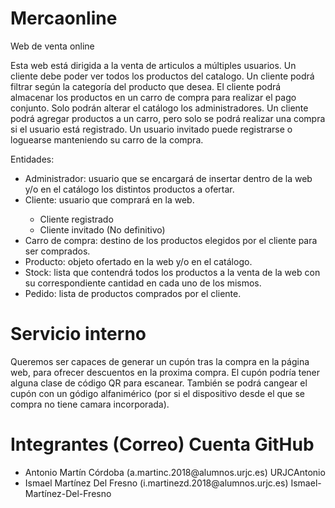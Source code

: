 # Mercaonline
Web de venta online
<p>Esta web está dirigida a la venta de articulos a múltiples usuarios. Un cliente debe poder ver todos los productos del catalogo. Un cliente podrá filtrar según la categoría del producto que desea. El cliente podrá almacenar los productos en un carro de compra para realizar el pago conjunto. Solo podrán alterar el catálogo los administradores. Un cliente podrá agregar productos a un carro, pero solo se podrá realizar una compra si el usuario está registrado. Un usuario invitado puede registrarse o loguearse manteniendo su carro de la compra.</p>

<p>Entidades:</p>

<ul>
  <li>Administrador: usuario que se encargará de insertar dentro de la web y/o en el catálogo los distintos productos a ofertar.</li>
  <li>Cliente: usuario que comprará en la web. </li>
    <ul>
      <li>Cliente registrado</li>
      <li>Cliente invitado (No definitivo)</li>
  </ul>
 
  <li>Carro de compra: destino de los productos elegidos por el cliente para ser comprados.</li>
  <li>Producto: objeto ofertado en la web y/o en el catálogo.</li>
  <li>Stock: lista que contendrá todos los productos a la venta de la web con su correspondiente cantidad en cada uno de los mismos. </li>
  <li>Pedido: lista de productos comprados por el cliente.</li>
</ul>
<h1>Servicio interno</h1>
<p>
  Queremos ser capaces de generar un cupón tras la compra en la página web, para ofrecer descuentos en la proxima compra. El cupón podría tener alguna clase de código QR para escanear. También se podrá cangear el cupón con un gódigo alfanimérico (por si el dispositivo desde el que se compra no tiene camara incorporada).
 </p>
  
  <h1>Integrantes  (Correo)       Cuenta GitHub</h1>
  <ul> 
  <li> Antonio Martín Córdoba   (a.martinc.2018@alumnos.urjc.es) URJCAntonio</li>
  <li> Ismael Martínez Del Fresno (i.martinezd.2018@alumnos.urjc.es)  Ismael-Martínez-Del-Fresno</li>
  </ul>
  
